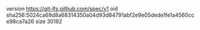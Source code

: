 version https://git-lfs.github.com/spec/v1
oid sha256:5024ca69d8a68314350a04d93d84791abf2e9e05dede1fe1a4560cce98ca7a26
size 30182
